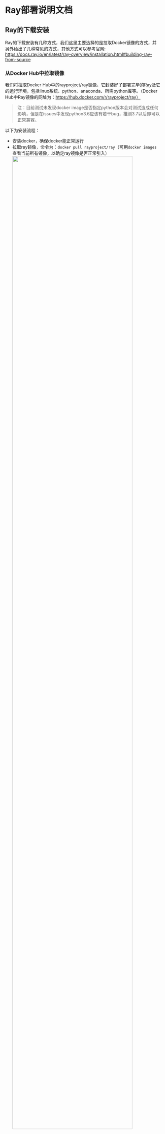 # Ray部署说明文档

## Ray的下载安装

Ray的下载安装有几种方式，我们这里主要选择的是拉取Docker镜像的方式，并另外给出了几种常见的方式，其他方式可以参考官网:
https://docs.ray.io/en/latest/ray-overview/installation.html#building-ray-from-source

### 从Docker Hub中拉取镜像

我们将拉取Docker Hub中的rayproject/ray镜像，它封装好了部署完毕的Ray及它的运行环境，包括linux系统、python、anaconda、所需python库等。（Docker Hub中Ray镜像的网址为：https://hub.docker.com/r/rayproject/ray）

> 注：目前测试未发现docker image是否指定python版本会对测试造成任何影响，但是在issues中发现python3.6应该有若干bug，推测3.7以后即可以正常兼容。

以下为安装流程：
- 安装docker，确保docker能正常运行
- 拉取ray镜像，命令为：`docker pull rayproject/ray`（可用`docker images`查看当前所有镜像，以确定ray镜像是否正常引入）
  <img src="src/docker%20images.png" width="90%">
- 基于镜像创建并运行容器：
    `docker run --shm-size=4G -t -i -p 8265:8265 -p 3000:3000 -p 9000:9000 -p 6379:6379 rayproject/ray`
    参数说明：
    - `shm-size`: 推荐使用4G及以上（配置不够可酌情减少），可以自定义。可以去掉中间的--shm-size字段，这时使用默认空间划分。
    - `i`: 交互式操作
    - `t`: 终端
    - `p`: 端口映射，格式为：主机(宿主)端口:容器端口，可以多次使用。这里8265端口为dashboard默认端口，3000端口为grafana默认端口，9000端口为prometheus默认端口，6379端口为ray头结点连接（用于分布式部署）默认端口
- 此后若要重新打开容器，用docker start命令，参数为容器ID或容器名：
    `docker start [OPTIONS] CONTAINER [CONTAINER...]`
- 可使用`docker commit`将修改后的容器提交为镜像的新版本，指令格式为：`docker commit [OPTIONS] CONTAINER [REPOSITORY[:TAG]]`，其中OPTIONS为可选项，CONTAINER为容器ID或容器名，REPOSITORY为新镜像的名字，TAG为新镜像的标签，若不指定则默认为latest
- 可以使用`docker cp`命令在本地与Docker容器间拷贝文件：
    - 本地文件拷贝到容器：`docker cp <本地文件路径> <容器名或ID>:<docker目标路径>`
    - 容器文件拷贝到本地：`docker cp <容器名或ID>:<docker源路径> <本地文件路径>`
- 可选：可在vscode中下载docker插件，此插件提供部分图形化功能，特别是有访问容器文件列表与编辑容器文件的功能，十分便捷

### 附：从Pypi下载

直接将Ray当作一个python包来下载安装（`ray[default]`为默认部分，可选择`ray[air]`加入ray的AI支持项）：

```bash
# Install Ray with support for the dashboard + cluster launcher
pip install -U "ray[default]"
# installs Ray + dependencies for Ray AI Runtime
pip install -U "ray[air]" 
```

### 附：直接拉取源码

拉取Ray的GitHub仓库源码：
`git clone git@github.com:ray-project/ray.git`

按照官网指南进行测试：
`python -m pytest -v python/ray/tests/test_mini.py`

测试程序运行若报错：
1. 如果报pytest不存在，需要`pip install pytest`
2. 如果报`ERROR: file or directory not found: python/ray/tests/test_mini.py`, 则需要改在git仓库下根目录运行
3. 如果报`ImportError: cannot import name 'find_available_port' from 'ray._private.test_utils'`, 需要进入 python/ray/tests/conftest.py:28 将find_available_port注释掉，实测可以正常通过PASS

## 下载Prometheus与Grafana等配件

要查看dashboard的可视化部分，需要安装Prometheus与Grafana，安装方法如下：

- 下载Prometheus的可执行文件，然后解压：

```bash
wget https://github.com/prometheus/prometheus/releases/download/v2.37.8/prometheus-2.37.8.linux-amd64.tar.gz
tar -xzvf prometheus-*.tar.gz
```

- 下载Grafana的可执行文件，然后解压：

```bash
wget https://dl.grafana.com/enterprise/release/grafana-enterprise-9.5.2.linux-amd64.tar.gz
tar -xzvf grafana-enterprise-9.5.2.linux-amd64.tar.gz
```

这样Prometheus与Grafana就安装完毕了。

## 运行Ray

在以上内容中，我们已经完成了Ray的安装部署，现在我们将运行Ray。

### 单机运行

#### 启动各项服务

在命令行中输入以下命令：

```bash
ray start --head --port=6379 --dashboard-host=0.0.0.0
```

>注：必须将dashboard-host设成监听IP为0.0.0.0才能在docker外的主机内打开dashboard

此时，Ray服务就已经运行起来了。

此外，还要启动Prometheus与Grafana，命令如下：

在安装好的Prometheus的目录（`prometheus-*.linux-amd64`）下，新开一个命令行终端（用`docker exec`命令），输入以下命令：

```bash
./prometheus --config.file=/tmp/ray/session_latest/metrics/prometheus/prometheus.yml
```

在安装好Grafana的目录(如`grafana-9.5.2`，版本号可能要视情况更改)下，新开一个命令行终端（用`docker exec`命令），输入以下命令：

```bash
./bin/grafana-server --config /tmp/ray/session_latest/metrics/grafana/grafana.ini web
```

此时，Prometheus与Grafana的服务也已经运行起来了。
我们可以在浏览器中输入`127.0.0.1:8265`来查看dashboard。

<img src="src/ray%20dashboard%20initialization.png" width="90%">

#### 运行测试程序

我们可以新建一个测试程序如下，来测试Ray是否正常运行。

```python
import ray

ray.init(dashboard_host="0.0.0.0")

# Define the square task.
@ray.remote
def square(x):
    return x * x

# Launch four parallel square tasks.
futures = [square.remote(i) for i in range(4)]

# Retrieve results.
print(ray.get(futures))
# -> [0, 1, 4, 9]
```

运行测试程序后，我们可以在命令行输出和dashboard中分别查看程序的运行情况，若运行正常，说明我们单机部署已经成功：

<img src="src/ray%20hello_world%20bash.png" width="90%">

<img src="src/ray%20hello_world%20dashboard%20job.png" width="90%">

可在命令行中用`ray stop`命令停止Ray服务。

### 分布式运行

> 注：这里直接一步到位基于Docker完成分布式部署

分布式部署需要在多个节点上运行Ray服务，因此需要在多个节点上有Ray(**且带有`ray[default]`**)的Docker容器，安装方法同上。

**在同一个局域网（如WLAN、热点）下**，同时在多个机器上运行多个已经配好的Ray的docker容器（这些容器的IP需要设置成不同的IP，可通过`docker run`的`--ip`来设置），在主节点与从节点的命令行中分别输入以下命令：

```bash
#主节点（此处IP在本地默认为172.17.0.2，在远程应为本机在局域网内的IP）
ray start --head --port=6379 --dashboard-host=0.0.0.0
#从节点
ray start --address='172.17.0.2:6379' # 此处IP为主节点的IP，监听端口为主节点启动时指定的端口
```

此时，分布式部署的Ray服务就已经运行起来了。
在命令行中输入`ray status`命令检查集群状态，如果节点数正常，则说明集群运行正常：

<img src="src/distributed%20ray%20status.png" width="90%">

此外，我们还要在主节点中启动Prometheus与Grafana的服务，步骤同上。此时，我们同样可以在浏览器中输入127.0.0.1:8265来查看dashboard，此时应该能看到节点数大于1。

<img src="src/ray%20active%20nodes.png" width="90%">

<img src="src/ray%20dashboard%20distributed%20nodes%20v3.png" width="90%">

在主节点运行一含多个actor的程序，我们可以在dashboard中查看连接情况及程序的运行情况，若运行正常，说明我们分布式部署已经成功。

<img src="src/ray%20dashboard%20distributed%20actors.png" width="90%">



## 参考资料

Ray官方文档，最重要的参考资料：
https://docs.ray.io/en/latest/ray-overview/getting-started.html

（进阶）基于Kubernetes的Kuberay部署，以下为一些更贴近实际应用的示例：
https://docs.ray.io/en/latest/cluster/kubernetes/examples/ml-example.html#kuberay-ml-example
https://docs.ray.io/en/latest/cluster/kubernetes/examples/gpu-training-example.html#kuberay-gpu-training-example